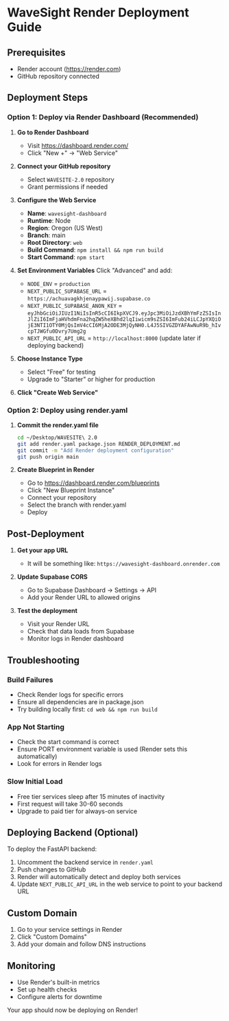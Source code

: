 # WaveSight Render Deployment Guide

## Prerequisites
- Render account (https://render.com)
- GitHub repository connected

## Deployment Steps

### Option 1: Deploy via Render Dashboard (Recommended)

1. **Go to Render Dashboard**
   - Visit https://dashboard.render.com/
   - Click "New +" → "Web Service"

2. **Connect your GitHub repository**
   - Select `WAVESITE-2.0` repository
   - Grant permissions if needed

3. **Configure the Web Service**
   - **Name**: `wavesight-dashboard`
   - **Runtime**: Node
   - **Region**: Oregon (US West)
   - **Branch**: main
   - **Root Directory**: `web`
   - **Build Command**: `npm install && npm run build`
   - **Start Command**: `npm start`

4. **Set Environment Variables**
   Click "Advanced" and add:
   - `NODE_ENV` = `production`
   - `NEXT_PUBLIC_SUPABASE_URL` = `https://achuavagkhjenaypawij.supabase.co`
   - `NEXT_PUBLIC_SUPABASE_ANON_KEY` = `eyJhbGciOiJIUzI1NiIsInR5cCI6IkpXVCJ9.eyJpc3MiOiJzdXBhYmFzZSIsInJlZiI6ImFjaHVhdmFna2hqZW5heXBhd2lqIiwicm9sZSI6ImFub24iLCJpYXQiOjE3NTI1OTY0MjQsImV4cCI6MjA2ODE3MjQyNH0.L4J5SIVGZDYAFAwNuR9b_hIvcpTJWGfu0Dvry7Umg2g`
   - `NEXT_PUBLIC_API_URL` = `http://localhost:8000` (update later if deploying backend)

5. **Choose Instance Type**
   - Select "Free" for testing
   - Upgrade to "Starter" or higher for production

6. **Click "Create Web Service"**

### Option 2: Deploy using render.yaml

1. **Commit the render.yaml file**
   ```bash
   cd ~/Desktop/WAVESITE\ 2.0
   git add render.yaml package.json RENDER_DEPLOYMENT.md
   git commit -m "Add Render deployment configuration"
   git push origin main
   ```

2. **Create Blueprint in Render**
   - Go to https://dashboard.render.com/blueprints
   - Click "New Blueprint Instance"
   - Connect your repository
   - Select the branch with render.yaml
   - Deploy

## Post-Deployment

1. **Get your app URL**
   - It will be something like: `https://wavesight-dashboard.onrender.com`

2. **Update Supabase CORS**
   - Go to Supabase Dashboard → Settings → API
   - Add your Render URL to allowed origins

3. **Test the deployment**
   - Visit your Render URL
   - Check that data loads from Supabase
   - Monitor logs in Render dashboard

## Troubleshooting

### Build Failures
- Check Render logs for specific errors
- Ensure all dependencies are in package.json
- Try building locally first: `cd web && npm run build`

### App Not Starting
- Check the start command is correct
- Ensure PORT environment variable is used (Render sets this automatically)
- Look for errors in Render logs

### Slow Initial Load
- Free tier services sleep after 15 minutes of inactivity
- First request will take 30-60 seconds
- Upgrade to paid tier for always-on service

## Deploying Backend (Optional)

To deploy the FastAPI backend:

1. Uncomment the backend service in `render.yaml`
2. Push changes to GitHub
3. Render will automatically detect and deploy both services
4. Update `NEXT_PUBLIC_API_URL` in the web service to point to your backend URL

## Custom Domain

1. Go to your service settings in Render
2. Click "Custom Domains"
3. Add your domain and follow DNS instructions

## Monitoring

- Use Render's built-in metrics
- Set up health checks
- Configure alerts for downtime

Your app should now be deploying on Render!